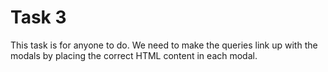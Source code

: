 # Task 3

This task is for anyone to do. We need to make the queries link up with the modals by placing the correct HTML content in each modal.


